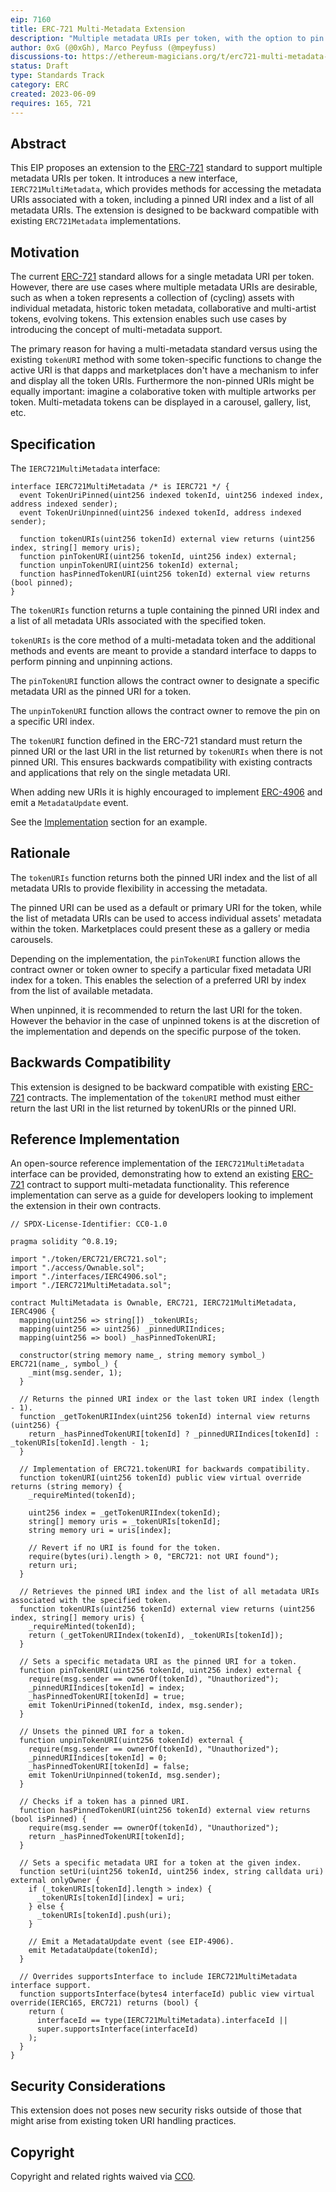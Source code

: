 ```yaml
---
eip: 7160
title: ERC-721 Multi-Metadata Extension
description: "Multiple metadata URIs per token, with the option to pin a primary URI."
author: 0xG (@0xGh), Marco Peyfuss (@mpeyfuss)
discussions-to: https://ethereum-magicians.org/t/erc721-multi-metadata-extension/14629
status: Draft
type: Standards Track
category: ERC
created: 2023-06-09
requires: 165, 721
---
```


## Abstract

This EIP proposes an extension to the [ERC-721](./eip-721.md) standard to support multiple metadata URIs per token. It introduces a new interface, `IERC721MultiMetadata`, which provides methods for accessing the metadata URIs associated with a token, including a pinned URI index and a list of all metadata URIs. The extension is designed to be backward compatible with existing `ERC721Metadata` implementations.

## Motivation

The current [ERC-721](./eip-721.md) standard allows for a single metadata URI per token. However, there are use cases where multiple metadata URIs are desirable, such as when a token represents a collection of (cycling) assets with individual metadata, historic token metadata, collaborative and multi-artist tokens, evolving tokens. This extension enables such use cases by introducing the concept of multi-metadata support.

The primary reason for having a multi-metadata standard versus using the existing `tokenURI` method with some token-specific functions to change the active URI is that dapps and marketplaces don't have a mechanism to infer and display all the token URIs. Furthermore the non-pinned URIs might be equally important: imagine a colaborative token with multiple artworks per token. Multi-metadata tokens can be displayed in a carousel, gallery, list, etc.

## Specification

The `IERC721MultiMetadata` interface:

```solidity
interface IERC721MultiMetadata /* is IERC721 */ {
  event TokenUriPinned(uint256 indexed tokenId, uint256 indexed index, address indexed sender);
  event TokenUriUnpinned(uint256 indexed tokenId, address indexed sender);

  function tokenURIs(uint256 tokenId) external view returns (uint256 index, string[] memory uris);
  function pinTokenURI(uint256 tokenId, uint256 index) external;
  function unpinTokenURI(uint256 tokenId) external;
  function hasPinnedTokenURI(uint256 tokenId) external view returns (bool pinned);
}
```

The `tokenURIs` function returns a tuple containing the pinned URI index and a list of all metadata URIs associated with the specified token.

`tokenURIs` is the core method of a multi-metadata token and the additional methods and events are meant to provide a standard interface to dapps to perform pinning and unpinning actions.

The `pinTokenURI` function allows the contract owner to designate a specific metadata URI as the pinned URI for a token.

The `unpinTokenURI` function allows the contract owner to remove the pin on a specific URI index.

The `tokenURI` function defined in the ERC-721 standard must return the pinned URI or the last URI in the list returned by `tokenURIs` when there is not pinned URI. This ensures backwards compatibility with existing contracts and applications that rely on the single metadata URI.

When adding new URIs it is highly encouraged to implement [ERC-4906](./eip-4906.md) and emit a `MetadataUpdate` event.

See the [Implementation](#reference-implementation) section for an example.

## Rationale

The `tokenURIs` function returns both the pinned URI index and the list of all metadata URIs to provide flexibility in accessing the metadata.

The pinned URI can be used as a default or primary URI for the token, while the list of metadata URIs can be used to access individual assets' metadata within the token. Marketplaces could present these as a gallery or media carousels.

Depending on the implementation, the `pinTokenURI` function allows the contract owner or token owner to specify a particular fixed metadata URI index for a token. This enables the selection of a preferred URI by index from the list of available metadata.

When unpinned, it is recommended to return the last URI for the token. However the behavior in the case of unpinned tokens is at the discretion of the implementation and depends on the specific purpose of the token.

## Backwards Compatibility

This extension is designed to be backward compatible with existing [ERC-721](./eip-721.md) contracts. The implementation of the `tokenURI` method must either return the last URI in the list returned by tokenURIs or the pinned URI.

## Reference Implementation

An open-source reference implementation of the `IERC721MultiMetadata` interface can be provided, demonstrating how to extend an existing [ERC-721](./eip-721.md) contract to support multi-metadata functionality. This reference implementation can serve as a guide for developers looking to implement the extension in their own contracts.

```solidity
// SPDX-License-Identifier: CC0-1.0

pragma solidity ^0.8.19;

import "./token/ERC721/ERC721.sol";
import "./access/Ownable.sol";
import "./interfaces/IERC4906.sol";
import "./IERC721MultiMetadata.sol";

contract MultiMetadata is Ownable, ERC721, IERC721MultiMetadata, IERC4906 {
  mapping(uint256 => string[]) _tokenURIs;
  mapping(uint256 => uint256) _pinnedURIIndices;
  mapping(uint256 => bool) _hasPinnedTokenURI;

  constructor(string memory name_, string memory symbol_) ERC721(name_, symbol_) {
    _mint(msg.sender, 1);
  }

  // Returns the pinned URI index or the last token URI index (length - 1).
  function _getTokenURIIndex(uint256 tokenId) internal view returns (uint256) {
    return _hasPinnedTokenURI[tokenId] ? _pinnedURIIndices[tokenId] : _tokenURIs[tokenId].length - 1;
  }

  // Implementation of ERC721.tokenURI for backwards compatibility.
  function tokenURI(uint256 tokenId) public view virtual override returns (string memory) {
    _requireMinted(tokenId);

    uint256 index = _getTokenURIIndex(tokenId);
    string[] memory uris = _tokenURIs[tokenId];
    string memory uri = uris[index];

    // Revert if no URI is found for the token.
    require(bytes(uri).length > 0, "ERC721: not URI found");
    return uri;
  }

  // Retrieves the pinned URI index and the list of all metadata URIs associated with the specified token.
  function tokenURIs(uint256 tokenId) external view returns (uint256 index, string[] memory uris) {
    _requireMinted(tokenId);
    return (_getTokenURIIndex(tokenId), _tokenURIs[tokenId]);
  }

  // Sets a specific metadata URI as the pinned URI for a token.
  function pinTokenURI(uint256 tokenId, uint256 index) external {
    require(msg.sender == ownerOf(tokenId), "Unauthorized");
    _pinnedURIIndices[tokenId] = index;
    _hasPinnedTokenURI[tokenId] = true;
    emit TokenUriPinned(tokenId, index, msg.sender);
  }

  // Unsets the pinned URI for a token.
  function unpinTokenURI(uint256 tokenId) external {
    require(msg.sender == ownerOf(tokenId), "Unauthorized");
    _pinnedURIIndices[tokenId] = 0;
    _hasPinnedTokenURI[tokenId] = false;
    emit TokenUriUnpinned(tokenId, msg.sender);
  }

  // Checks if a token has a pinned URI.
  function hasPinnedTokenURI(uint256 tokenId) external view returns (bool isPinned) {
    require(msg.sender == ownerOf(tokenId), "Unauthorized");
    return _hasPinnedTokenURI[tokenId];
  }

  // Sets a specific metadata URI for a token at the given index.
  function setUri(uint256 tokenId, uint256 index, string calldata uri) external onlyOwner {
    if (_tokenURIs[tokenId].length > index) {
      _tokenURIs[tokenId][index] = uri;
    } else {
      _tokenURIs[tokenId].push(uri);
    }

    // Emit a MetadataUpdate event (see EIP-4906).
    emit MetadataUpdate(tokenId);
  }

  // Overrides supportsInterface to include IERC721MultiMetadata interface support.
  function supportsInterface(bytes4 interfaceId) public view virtual override(IERC165, ERC721) returns (bool) {
    return (
      interfaceId == type(IERC721MultiMetadata).interfaceId ||
      super.supportsInterface(interfaceId)
    );
  }
}
```

## Security Considerations

This extension does not poses new security risks outside of those that might arise from existing token URI handling practices.

## Copyright

Copyright and related rights waived via [CC0](../LICENSE.md).
